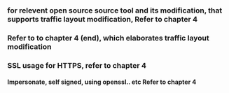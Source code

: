 ### for relevent open source source tool and its modification, that supports traffic layout modification, Refer to chapter 4
### Refer to to chapter 4 (end), which elaborates traffic layout modification
### SSL usage for HTTPS, refer to chapter 4
#### Impersonate, self signed, using openssl.. etc Refer to chapter 4
